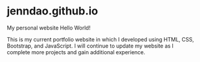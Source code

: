 # jenndao.github.io
My personal website 
Hello World!

This is my current portfolio website in which I developed using HTML, CSS, Bootstrap, and JavaScript. I will continue to update my website as I complete more projects and gain additional experience.
